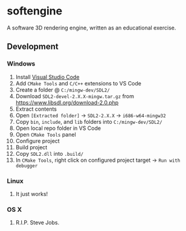 # softengine
A software 3D rendering engine, written as an educational exercise.

## Development

### Windows
1. Install [Visual Studio Code](https://code.visualstudio.com/)
2. Add `CMake Tools` and `C/C++` extensions to VS Code
3. Create a folder @ `C:/mingw-dev/SDL2/`
4. Download `SDL2-devel-2.X.X-mingw.tar.gz` from https://www.libsdl.org/download-2.0.php
5. Extract contents
6. Open `[Extracted folder]` -> `SDL2-2.X.X` -> `i686-w64-mingw32`
7. Copy `bin`, `include`, and `lib` folders into `C:/mingw-dev/SDL2/`
8. Open local repo folder in VS Code
9. Open `CMake Tools` panel
10. Configure project
11. Build project
12. Copy `SDL2.dll` into `.build/`
13. In `CMake Tools`, right click on configured project target -> `Run with debugger`

### Linux
1. It just works!

### OS X
1. R.I.P. Steve Jobs.